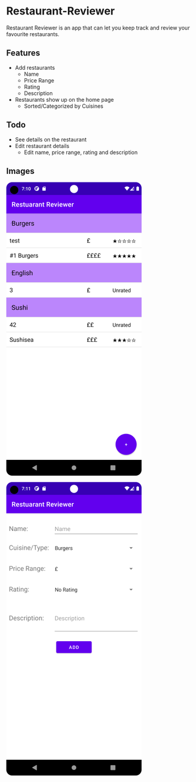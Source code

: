 # Restaurant-Reviewer

Restaurant Reviewer is an app that can let you keep track and review your favourite restaurants.

## Features

- Add restaurants
  - Name
  - Price Range
  - Rating
  - Description
- Restaurants show up on the home page
  - Sorted/Categorized by Cuisines

## Todo

- See details on the restaurant
- Edit restaurant details
  - Edit name, price range, rating and description

## Images

![main page](./images/main-page.png)

![add new restaurant page](./images/add-new-restaurant-page.png)
